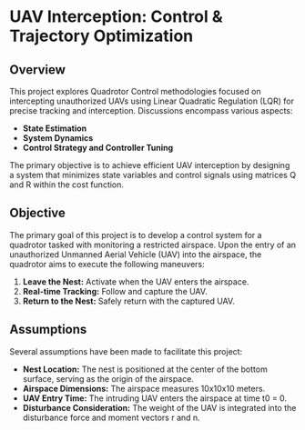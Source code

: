 # UAV Interception: Control & Trajectory Optimization

## Overview
This project explores Quadrotor Control methodologies focused on intercepting unauthorized UAVs using Linear Quadratic Regulation (LQR) for precise tracking and interception. Discussions encompass various aspects:
- **State Estimation**
- **System Dynamics**
- **Control Strategy and Controller Tuning**

The primary objective is to achieve efficient UAV interception by designing a system that minimizes state variables and control signals using matrices Q and R within the cost function.

## Objective
The primary goal of this project is to develop a control system for a quadrotor tasked with monitoring a restricted airspace. Upon the entry of an unauthorized Unmanned Aerial Vehicle (UAV) into the airspace, the quadrotor aims to execute the following maneuvers:
1. **Leave the Nest:** Activate when the UAV enters the airspace.
2. **Real-time Tracking:** Follow and capture the UAV.
3. **Return to the Nest:** Safely return with the captured UAV.

## Assumptions
Several assumptions have been made to facilitate this project:
- **Nest Location:** The nest is positioned at the center of the bottom surface, serving as the origin of the airspace.
- **Airspace Dimensions:** The airspace measures 10x10x10 meters.
- **UAV Entry Time:** The intruding UAV enters the airspace at time t0 = 0.
- **Disturbance Consideration:** The weight of the UAV is integrated into the disturbance force and moment vectors r and n.

